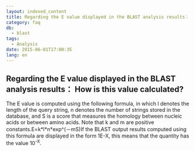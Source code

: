 ```yaml
---
layout: indexed_content
title: Regarding the E value displayed in the BLAST analysis results： How is this value calculated?
category: faq
db:
  - blast
tags: 
  - Analysis
date: 2015-06-01T17:00:35
lang: en
---
```


## Regarding the E value displayed in the BLAST analysis results： How is this value calculated?

<html>The E value is computed using the following formula, in which l denotes the length of the query string, n denotes the number of strings stored in the database, and S is a score that measures the homology between nucleic acids or between amino acids. Note that k and m are positive constants.E=k*l*n*exp^(－mS)If the BLAST output results computed using this formula are displayed in the form 1E-X, this means that the quantity has the value 10<sup>-X</sup>.</html>